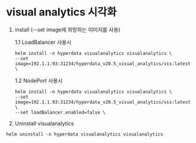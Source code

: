 # visual analytics 시각화

1. install (--set image에 희망하는 이미지를 사용)

   1.1 LoadBalancer 사용시
   ```
   helm install -n hyperdata visualanalytics visualanalytics \
   --set image=192.1.1.93:31234/hyperdata_v20.5_visual_analytics/vis:latest \
   ```

   1.2 NodePort 사용시
   ```
   helm install -n hyperdata visualanalytics visualanalytics \
   --set image=192.1.1.93:31234/hyperdata_v20.5_visual_analytics/vis:latest \
   --set loadBalancer.enabled=false \
   ```

2.  Uninstall visualanalytics
   ```
   helm uninstall -n hyperdata visualanalytics visualanalytics
   ```
